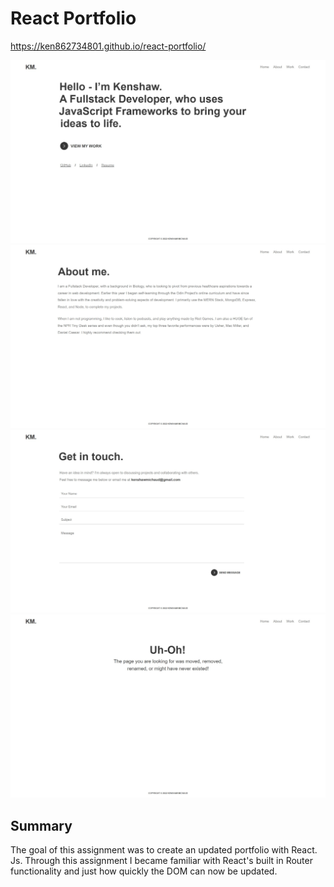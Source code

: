 # React Portfolio

https://ken862734801.github.io/react-portfolio/

<img src = "src\components\Images\react-portfolio-1.jpeg">
<img src = "src\components\Images\react-portfolio-2.jpeg">
<img src = "src\components\Images\react-portfolio-4.jpeg">
<img src = "src\components\Images\react-portfolio-5.jpeg">

## Summary

The goal of this assignment was to create an updated portfolio with React. Js. Through this assignment I became familiar with React's built in Router functionality and just how quickly the DOM can now be updated.